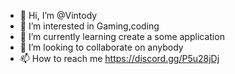- 👋 Hi, I’m @Vintody
- 👀 I’m interested in Gaming,coding
- 🌱 I’m currently learning create a some application
- 💞️ I’m looking to collaborate on anybody
- 📫 How to reach me https://discord.gg/P5u28jDj

<!---
Vintody/Vintody is a ✨ special ✨ repository because its `README.md` (this file) appears on your GitHub profile.
You can click the Preview link to take a look at your changes.
--->

